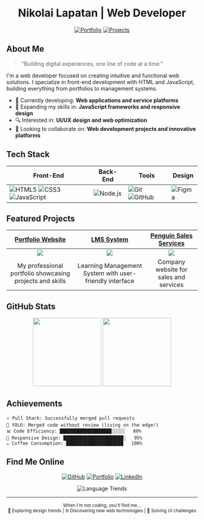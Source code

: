 <div align="center">
  
# Nikolai Lapatan | Web Developer

[![Portfolio](https://img.shields.io/badge/Portfolio-Visit_My_Site-4285F4?style=for-the-badge&logo=google-chrome&logoColor=white)](https://github.com/Tuitchi/Portfolio)
[![Projects](https://img.shields.io/badge/Projects-6_Repositories-0969da?style=for-the-badge&logo=github&logoColor=white)](https://github.com/Tuitchi?tab=repositories)

</div>

## About Me

> "Building digital experiences, one line of code at a time."

I'm a web developer focused on creating intuitive and functional web solutions. I specialize in front-end development with HTML and JavaScript, building everything from portfolios to management systems.

- 💼 Currently developing: **Web applications and service platforms**
- 🌱 Expanding my skills in: **JavaScript frameworks and responsive design**
- 🔍 Interested in: **UI/UX design and web optimization**
- 🚀 Looking to collaborate on: **Web development projects and innovative platforms**

## Tech Stack

<div align="center">

| Front-End | Back-End | Tools | Design |
|-----------|----------|-------|--------|
| ![HTML5](https://img.shields.io/badge/-HTML5-E34F26?style=flat-square&logo=html5&logoColor=white) ![CSS3](https://img.shields.io/badge/-CSS3-1572B6?style=flat-square&logo=css3&logoColor=white) ![JavaScript](https://img.shields.io/badge/-JavaScript-F7DF1E?style=flat-square&logo=javascript&logoColor=black) | ![Node.js](https://img.shields.io/badge/-Node.js-339933?style=flat-square&logo=nodedotjs&logoColor=white) | ![Git](https://img.shields.io/badge/-Git-F05032?style=flat-square&logo=git&logoColor=white) ![GitHub](https://img.shields.io/badge/-GitHub-181717?style=flat-square&logo=github&logoColor=white) | ![Figma](https://img.shields.io/badge/-Figma-F24E1E?style=flat-square&logo=figma&logoColor=white) |

</div>

## Featured Projects

<div align="center">
  
| [Portfolio Website](https://github.com/Tuitchi/Portfolio) | [LMS System](https://github.com/Tuitchi/LMS) | [Penguin Sales Services](https://github.com/Tuitchi/Penguin-Sales-Services-Company) |
|:-------------:|:------------:|:-------------:|
| <img src="https://github-readme-stats.vercel.app/api/pin/?username=Tuitchi&repo=Portfolio&theme=github_dark&hide_border=true" /> | <img src="https://github-readme-stats.vercel.app/api/pin/?username=Tuitchi&repo=LMS&theme=github_dark&hide_border=true" /> | <img src="https://github-readme-stats.vercel.app/api/pin/?username=Tuitchi&repo=Penguin-Sales-Services-Company&theme=github_dark&hide_border=true" /> |
| My professional portfolio showcasing projects and skills | Learning Management System with user-friendly interface | Company website for sales and services |

</div>

## GitHub Stats

<div align="center">
  <img height="180em" src="https://github-readme-stats.vercel.app/api?username=Tuitchi&show_icons=true&theme=github_dark&hide_border=true&count_private=true" />
  <img height="180em" src="https://github-readme-stats.vercel.app/api/top-langs/?username=Tuitchi&layout=compact&theme=github_dark&hide_border=true&langs_count=6" />
</div>

## Achievements

```text
⭐ Pull Shark: Successfully merged pull requests
🚀 YOLO: Merged code without review (living on the edge!)
📊 Code Efficiency: ███████████████████░░░░░   80%
📱 Responsive Design: ██████████████████████░   95%
☕ Coffee Consumption: █████████████████████   100%
```

## Find Me Online

<div align="center">
  
[![GitHub](https://img.shields.io/badge/GitHub-%23121011.svg?style=for-the-badge&logo=github&logoColor=white)](https://github.com/Tuitchi)
[![Portfolio](https://img.shields.io/badge/Portfolio-%23000000.svg?style=for-the-badge&logo=firefox&logoColor=white)](https://github.com/Tuitchi/Portfolio)
[![LinkedIn](https://img.shields.io/badge/LinkedIn-%230077B5.svg?style=for-the-badge&logo=linkedin&logoColor=white)](https://linkedin.com/in/nikolai-lapatan)
  
</div>

<div align="center">
  <img src="https://api.githubtrends.io/user/svg/Tuitchi/langs?time_range=one_year&compact=True&theme=dark" alt="Language Trends" />
</div>

---

<div align="center">
  <sub>When I'm not coding, you'll find me...</sub>
  <br>
  <sup>🎨 Exploring design trends | 🌐 Discovering new web technologies | 🧩 Solving UI challenges</sup>
</div>
